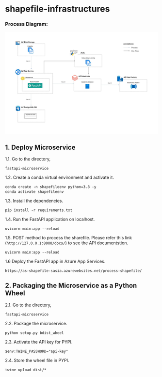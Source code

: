 # shapefile-infrastructures

### Process Diagram:
![DRIVE](Process.jpg)


## 1. Deploy Microservice

1.1. Go to the directory,

```shell
fastapi-microservice
```

1.2. Create a conda virtual environment and activate it.

```shell
conda create -n shapefileenv python=3.8 -y
conda activate shapefileenv
```

1.3. Install the dependencies.

```shell
pip install -r requirements.txt
```

1.4. Run the FastAPI application on localhost.

```shell
uvicorn main:app --reload 
```

1.5. POST method to process the sharefile. Please refer this link (`http://127.0.0.1:8000/docs/`) to see the API documentstion.

```shell
uvicorn main:app --reload 
```

1.6 Deploy the FastAPI app in Azure App Services.

```shell
https://as-shapefile-sasia.azurewebsites.net/process-shapefile/
```

## 2. Packaging the Microservice as a Python Wheel

2.1. Go to the directory,

```shell
fastapi-microservice
```

2.2. Package the microservice.

```shell
python setup.py bdist_wheel
```

2.3. Activate the API key for PYPI.

```shell
$env:TWINE_PASSWORD="api-key"
```

2.4. Store the wheel file in PYPI.

```shell
twine upload dist/*
```
